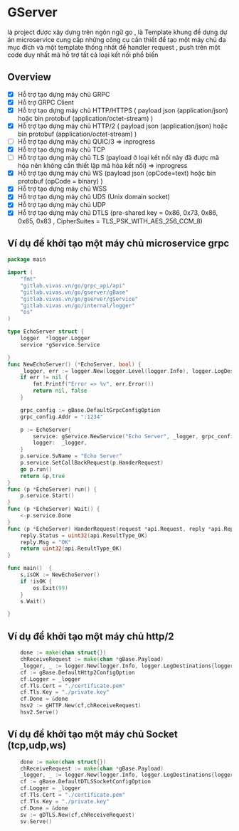 # GServer 

là project được xây dựng trên ngôn ngữ go ,
là Template khung để dựng dự án microservice cung cấp những công cụ cần thiết để tạo một máy chủ đa mục đích
và một template thống nhất để handler request , push trên một code duy nhất mà hỗ trợ tất cả loại kết nối phổ biến


## Overview

- [x] Hỗ trợ tạo dựng máy chủ GRPC 
- [x] Hỗ trợ GRPC Client 
- [x] Hỗ trợ tạo dựng máy chủ HTTP/HTTPS ( payload json (application/json) hoặc bin protobuf (application/octet-stream) )
- [x] Hỗ trợ tạo dựng máy chủ HTTP/2 ( payload json (application/json) hoặc bin protobuf (application/octet-stream) )
- [ ] Hỗ trợ tạo dựng máy chủ QUIC/3 => inprogress
- [x] Hỗ trợ tạo dựng máy chủ TCP
- [ ] Hỗ trợ tạo dựng máy chủ TLS (payload ở loại kết nối này đã được mã hóa nên không cần thiết lập mã hóa kết nối) => inprogress
- [x] Hỗ trợ tạo dựng máy chủ WS (payload json (opCode=text) hoặc bin protobuf (opCode = binary) )
- [x] Hỗ trợ tạo dựng máy chủ WSS 
- [x] Hỗ trợ tạo dựng máy chủ UDS (Unix domain socket)
- [x] Hỗ trợ tạo dựng máy chủ UDP 
- [x] Hỗ trợ tạo dựng máy chủ DTLS (pre-shared key = 0x86, 0x73, 0x86, 0x65, 0x83 , CipherSuites = TLS_PSK_WITH_AES_256_CCM_8)

## Ví dụ để khởi tạo một máy chủ microservice grpc 

```go
package main

import (
	"fmt"
	"gitlab.vivas.vn/go/grpc_api/api"
	"gitlab.vivas.vn/go/gserver/gBase"
	"gitlab.vivas.vn/go/gserver/gService"
	"gitlab.vivas.vn/go/internal/logger"
	"os"
)

type EchoServer struct {
	logger  *logger.Logger
	service *gService.Service

}
func NewEchoServer() (*EchoServer, bool) {
	_logger, err := logger.New(logger.Level(logger.Info), logger.LogDestinations{logger.DestinationFile: {}, logger.DestinationStdout: {}},"log.log")
	if err != nil {
		fmt.Printf("Error => %v", err.Error())
		return nil, false
	}

	grpc_config := gBase.DefaultGrpcConfigOption
	grpc_config.Addr = ":1234"

	p := EchoServer{
		service: gService.NewService("Echo Server", _logger, grpc_config),
		logger:  _logger,
	}
	p.service.SvName = "Echo Server"
	p.service.SetCallBackRequest(p.HanderRequest)
	go p.run()
	return &p,true
}
func (p *EchoServer) run() {
	p.service.Start()
}
func (p *EchoServer) Wait() {
	<-p.service.Done
}
func (p *EchoServer) HanderRequest(request *api.Request, reply *api.Reply) uint32 {
	reply.Status = uint32(api.ResultType_OK)
	reply.Msg = "OK"
	return uint32(api.ResultType_OK)
}

func main()  {
	s,isOK := NewEchoServer()
	if !isOK {
		os.Exit(99)
	}
	s.Wait()

}

```

## Ví dụ để khởi tạo một máy chủ http/2
```go
    done := make(chan struct{})
	chReceiveRequest := make(chan *gBase.Payload)
	_logger, _ := logger.New(logger.Info, logger.LogDestinations{logger.DestinationFile: {}, logger.DestinationStdout: {}}, "/tmp/server.log")
	cf := gBase.DefaultHttp2ConfigOption
	cf.Logger = _logger
	cf.Tls.Cert = "./certificate.pem"
	cf.Tls.Key = "./private.key"
	cf.Done = &done
	hsv2 := gHTTP.New(cf,chReceiveRequest)
	hsv2.Serve()
```
## Ví dụ để khởi tạo một máy chủ Socket (tcp,udp,ws)
```go
    done := make(chan struct{})
	chReceiveRequest := make(chan *gBase.Payload)
	_logger, _ := logger.New(logger.Info, logger.LogDestinations{logger.DestinationFile: {}, logger.DestinationStdout: {}}, "/tmp/server.log")
	cf := gBase.DefaultDTLSSocketConfigOption
	cf.Logger = _logger
	cf.Tls.Cert = "./certificate.pem"
	cf.Tls.Key = "./private.key"
	cf.Done = &done
	sv := gDTLS.New(cf,chReceiveRequest)
    sv.Serve()
```
